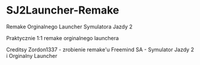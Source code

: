# SJ2Launcher-Remake
Remake Orginalnego Launcher Symulatora Jazdy 2

Praktycznie 1:1 remake orginalnego launchera


Creditsy
Zordon1337 - zrobienie remake'u
Freemind SA - Symulator Jazdy 2 i Orginalny Launcher
